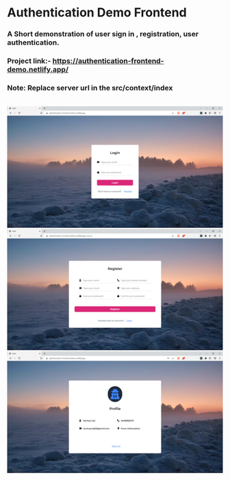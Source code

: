 # Authentication Demo Frontend

### A Short demonstration of user sign in , registration, user authentication.

### Project link:- https://authentication-frontend-demo.netlify.app/

### Note: Replace server url in the src/context/index

<br/>

<img src="./public/ss1.png" />

<img src="./public/ss2.png" />

<img src="./public/ss3.png" />

